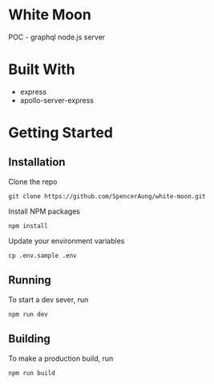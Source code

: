 # White Moon
POC - graphql node.js server

# Built With

* express
* apollo-server-express

# Getting Started

## Installation

Clone the repo
```
git clone https://github.com/SpencerAung/white-moon.git
```

Install NPM packages
```
npm install
```

Update your environment variables
```
cp .env.sample .env
```

## Running

To start a dev sever, run 
```
npm run dev
```

## Building

To make a production build, run
```
npm run build
```
